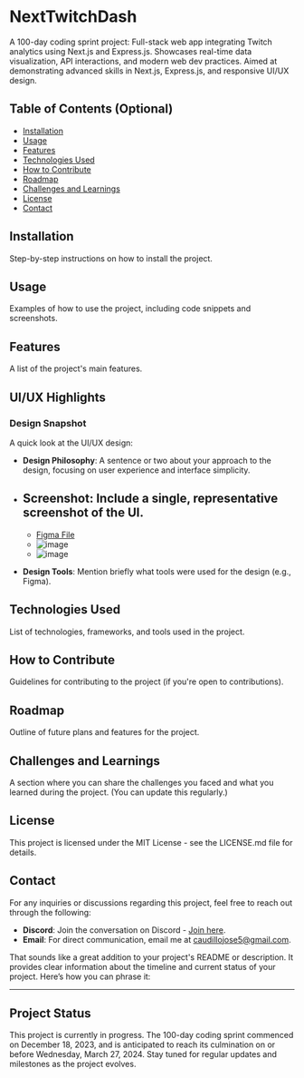 # NextTwitchDash
A 100-day coding sprint project: Full-stack web app integrating Twitch analytics using Next.js and Express.js. Showcases real-time data visualization, API interactions, and modern web dev practices. Aimed at demonstrating advanced skills in Next.js, Express.js, and responsive UI/UX design.

## Table of Contents (Optional)
- [Installation](#installation)
- [Usage](#usage)
- [Features](#features)
- [Technologies Used](#technologies-used)
- [How to Contribute](#how-to-contribute)
- [Roadmap](#roadmap)
- [Challenges and Learnings](#challenges-and-learnings)
- [License](#license)
- [Contact](#contact)

## Installation
Step-by-step instructions on how to install the project.

## Usage
Examples of how to use the project, including code snippets and screenshots.

## Features
A list of the project's main features.

## UI/UX Highlights
### Design Snapshot
A quick look at the UI/UX design:
- **Design Philosophy**: A sentence or two about your approach to the design, focusing on user experience and interface simplicity.
- **Screenshot**: Include a single, representative screenshot of the UI. 
  - 
  - [Figma File](https://www.figma.com/file/GM5wEhFCJpJ8H6jELyRsKu/Untitled?type=design&node-id=3%3A50&mode=design&t=xFOZJeGwPx8zyQLF-1)
  - ![image](https://github.com/JoseC07/NextTwitchDash/assets/41974218/5f320d26-52bd-4732-9f5f-fe94baffbdce)
  - ![image](https://github.com/JoseC07/NextTwitchDash/assets/41974218/382bdec0-1c01-441e-90f5-a7f97e7b1f14)


- **Design Tools**: Mention briefly what tools were used for the design (e.g., Figma).


## Technologies Used
List of technologies, frameworks, and tools used in the project.

## How to Contribute
Guidelines for contributing to the project (if you're open to contributions).

## Roadmap
Outline of future plans and features for the project.

## Challenges and Learnings
A section where you can share the challenges you faced and what you learned during the project. (You can update this regularly.)

## License
This project is licensed under the MIT License - see the LICENSE.md file for details.

## Contact
For any inquiries or discussions regarding this project, feel free to reach out through the following:

- **Discord**: Join the conversation on Discord - [Join here](https://discord.gg/TpzVk7wd).
- **Email**: For direct communication, email me at [caudillojose5@gmail.com](mailto:caudillojose5@gmail.com).

That sounds like a great addition to your project's README or description. It provides clear information about the timeline and current status of your project. Here’s how you can phrase it:

---

## Project Status
This project is currently in progress. The 100-day coding sprint commenced on December 18, 2023, and is anticipated to reach its culmination on or before Wednesday, March 27, 2024. Stay tuned for regular updates and milestones as the project evolves.
